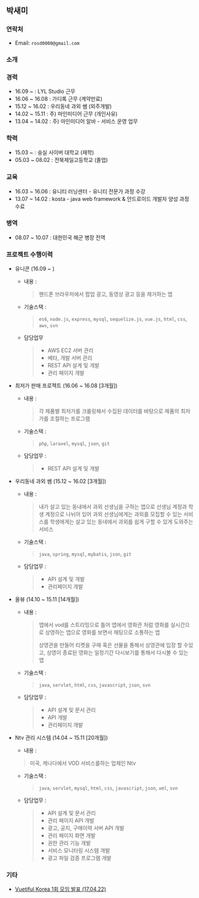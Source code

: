 ## 박새미

### 연락처
* Email: `rosd0000@gmail.com`

### 소개

### 경력
* 16.09 ~ : LYL Studio 근무
* 16.06 ~ 16.08 : 가디록 근무 (계약만료)
* 15.12 ~ 16.02 : 우리동네 과외 쌤 (외주개발)
* 14.02 ~ 15.11 : 주) 마인미디어 근무 (개인사유)
* 13.04 ~ 14.02 : 주) 마인미디어 알바 - 서비스 운영 업무
 
### 학력
* 15.03 ~ : 숭실 사이버 대학교 (재학)
* 05.03 ~ 08.02   : 전북제일고등학교 (졸업)

### 교육
* 16.03 ~ 16.06 : 유니티 러닝센터 - 유니티 전문가 과정 수강
* 13.07 ~ 14.02 : kosta - java web framework & 안드로이드 개발자 양성 과정 수료

### 병역
* 08.07 ~ 10.07 : 대한민국 해군 병장 전역

### 프로젝트 수행이력
* 유니콘 (16.09 ~ )
	- 내용 :
		> 핸드폰 브라우저에서 팝업 광고, 동영상 광고 등을 제거하는 앱
	
	- 기술스택 : 
		> `es6`, `node.js`, `express`, `mysql`, `sequelize.js`, `vue.js`, `html`, `css`, `aws`, `svn`
	
	- 담당업무
		> - AWS EC2 서버 관리
		> - 베타, 개발 서버 관리
		> - REST API 설계 및 개발
		> - 관리 페이지 개발

* 최저가 판매 프로젝트 (16.06 ~ 16.08 [3개월])
	- 내용 :
		> 각 제품별 최저가를 크롤링해서 수집된 데이터를 바탕으로 제품의 최저가를 조절하는 프로그램
	
	- 기술스택 : 
		> `php`, `laravel`, `mysql`, `json`, `git`
	
	- 담당업무 : 
		> - REST API 설계 및 개발

* 우리동네 과외 쌤 (15.12 ~ 16.02 [3개월])
	- 내용 : 
		> 내가 살고 있는 동내에서 과외 선생님을 구하는 앱으로 선생님 계정과 학생 계정으로 나뉘어 있어 과외 선생님에게는 과외를 모집할 수 있는 서비스를 학생에게는 살고 있는 동네에서 과외를 쉽게 구할 수 있게 도와주는 서비스
	
	- 기술스택 : 
		> `java`, `spring`, `mysql`, `mybatis`, `json`, `git`
	
	- 담당업무 : 
		> - API 설계 및 개발
		> - 관리페이지 개발

* 올뷰 (14.10 ~ 15.11 [14개월])
	- 내용 : 
		> 앱에서 vod를 스트리밍으로 틀어 앱에서 영화관 처럼 영화를 실시간으로 상영하는 앱으로 영화를 보면서 채팅으로 소통하는 앱
		>
		> 상영관을 만들어 티켓을 구매 혹은 선물을 통해서 상영관에 입장 할 수있고, 상영이 종료된 영화는 일정기간 다시보기를 통해서 다시볼 수 있는 앱
	
	- 기술스택 : 
		> `java`, `servlet`, `html`, `css`, `javascript`, `json`, `svn`
	
	- 담당업무 : 
		> - API 설계 및 문서 관리
		> - API 개발
		> - 관리페이지 개발

* Ntv 관리 시스템 (14.04 ~ 15.11 [20개월])
	- 내용 : 
	 > 미국, 캐나다에서 VOD 서비스를하는 업체인 Ntv
	 
	- 기술스택 : 
		> `java`, `servlet`, `mysql`, `html`, `css`, `javascript`, `json`, `xml`, `svn`
	
	- 담당업무 :
		> - API 설계 및 문서 관리
		> - 관리 페이지 API 개발
		> - 광고, 공지, 구매이력 서버 API 개발
		> - 관리 페이지 화면 개발
		> - 권한 관리 기능 개발
		> - 서비스 모니터링 시스템 개발
		> - 광고 파일 검증 프로그램 개발

### 기타
* [Vuetiful Korea 1회 모임 발표 (17.04.22)](https://www.slideshare.net/attdro/vuejs-75250521)
